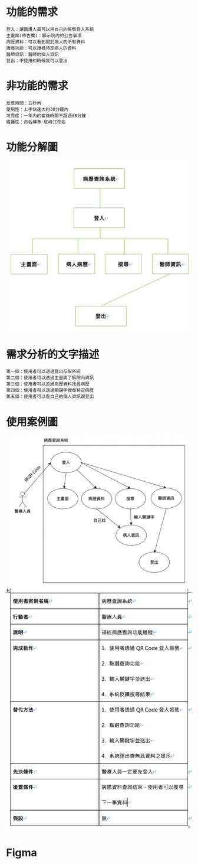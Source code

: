 # 功能的需求
    登入：讓醫護人員可以用自己的帳號登入系統
    主畫面(佈告欄)：顯示院內的公告事項
    病歷資料：可以看到關於病人的所有資料
    搜尋功能：可以搜尋特定病人的資料
    醫師資訊：醫師的個人資訊
    登出：不使用的時候就可以登出

# 非功能的需求
    反應時間：五秒內
    使用性：上手快速大約30分鐘內
    可靠度：一年內的當機時間不超過30分鐘
    維護性：命名標準-駝峰式命名
  
# 功能分解圖
![功能分解圖](功能分解圖.jpg "功能分解圖")

# 需求分析的文字描述
    第一個：使用者可以透過登出存取系統
    第二個：使用者可以透過主畫面了解院內資訊
    第三個：使用者可以透過病歷資料找尋病歷
    第四個：使用者可以透過關鍵字搜尋特定病歷
    第五個：使用者可以看自己的個人資訊跟登出

# 使用案例圖
![使用案例圖1](使用案例圖1.jpg "使用案例圖1")
![使用案例圖](使用案例圖.jpg "使用案例圖")

# Figma
